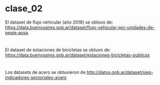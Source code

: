 # clase_02
El dataset de flujo vehicular (año 2018) se obtuvo de: https://data.buenosaires.gob.ar/dataset/flujo-vehicular-por-unidades-de-peaje-ausa
#
El dataset de estaciones de bicicletas se obtuvo de: https://data.buenosaires.gob.ar/dataset/estaciones-bicicletas-publicas
#
Los datasets de acero se obtuvieron de http://datos.gob.ar/dataset/siep-indicadores-sectoriales-acero


